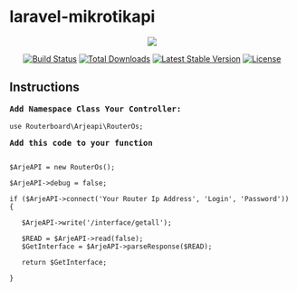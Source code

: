# laravel-mikrotikapi

<p align="center"><img src="https://laravel.com/assets/img/components/logo-laravel.svg"></p>

<p align="center">
<a href="https://travis-ci.org/laravel/framework"><img src="https://travis-ci.org/laravel/framework.svg" alt="Build Status"></a>
<a href="https://packagist.org/packages/laravel/framework"><img src="https://poser.pugx.org/laravel/framework/d/total.svg" alt="Total Downloads"></a>
<a href="https://packagist.org/packages/laravel/framework"><img src="https://poser.pugx.org/laravel/framework/v/stable.svg" alt="Latest Stable Version"></a>
<a href="https://packagist.org/packages/laravel/framework"><img src="https://poser.pugx.org/laravel/framework/license.svg" alt="License"></a>
</p>

## Instructions

<pre><b>Add Namespace Class Your Controller:</b></pre>
<pre><code>use Routerboard\Arjeapi\RouterOs;</code> </pre>
<pre><b>Add this code to your function</b></pre>
<pre>
<code>
$ArjeAPI = new RouterOs();

$ArjeAPI->debug = false;

if ($ArjeAPI->connect('Your Router Ip Address', 'Login', 'Password')) {

   $ArjeAPI->write('/interface/getall');

   $READ = $ArjeAPI->read(false);
   $GetInterface = $ArjeAPI->parseResponse($READ);
    
   return $GetInterface;
  
}
</code>
</pre>
